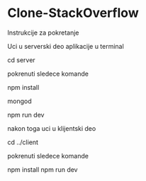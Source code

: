 ﻿# Clone-StackOverflow

Instrukcije za pokretanje

Uci u serverski deo aplikacije u terminal

cd server

pokrenuti sledece komande

npm install

mongod

npm run dev

nakon toga uci u klijentski deo

cd ../client

pokrenuti sledece komande

npm install
npm run dev
